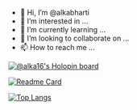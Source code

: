 - 👋 Hi, I’m @alkabharti
- 👀 I’m interested in ...
- 🌱 I’m currently learning ...
- 💞️ I’m looking to collaborate on ...
- 📫 How to reach me ...

<!---
alkabharti/alkabharti is a ✨ special ✨ repository because its `README.md` (this file) appears on your GitHub profile.
You can click the Preview link to take a look at your changes.
--->

[![@alka16's Holopin board](https://holopin.me/alka16)](https://holopin.io/@alka16)


[![Readme Card](https://github-readme-stats.vercel.app/api/pin/?username=alkabharti&repo=Arrays)](https://github.com/alkabharti/github-readme-stats)

[![Top Langs](https://github-readme-stats.vercel.app/api/top-langs/?username=alkabharti)](https://github.com/alkabharti/github-readme-stats)

